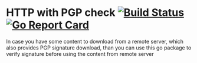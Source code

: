 # HTTP with PGP check [![Build Status](https://travis-ci.org/antontsv/sigdown.svg?branch=master)](https://travis-ci.org/antontsv/sigdown) [![Go Report Card](https://goreportcard.com/badge/github.com/antontsv/sigdown)](https://goreportcard.com/report/github.com/antontsv/sigdown)

In case you have some content to download from a remote server, which also provides PGP signature download, than you can use this go package to verify signature before using the content from remote server
